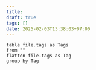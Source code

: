 ```yaml
---
title: 
draft: true
tags: []
date: 2025-02-03T13:38:03+07:00
---
```


```dataview
table file.tags as Tags
from ""
flatten file.tags as Tag
group by Tag

```

